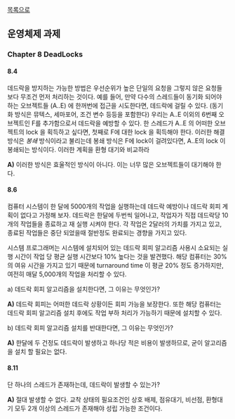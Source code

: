 [목록으로](https://github.com/Donsworkout/techInterview/blob/master/README.md)

## 운영체제 과제

### Chapter 8 **DeadLocks**

#### 8.4

데드락을 방지하는 가능한 방법은 우선순위가 높은 단일의 요청을 그렇지 않은 요청들 보다 무조건 먼저 처리하는 것이다. 예를 들어, 만약 다수의 스레드들이 동기화 되어야 하는 오브젝트들 (A..E) 에 한꺼번에 접근을 시도한다면, 데드락에 걸릴 수 있다. (동기화 방식은 뮤텍스, 세마포어, 조건 변수 등등을 포함한다) 우리는 A..E 이외의 6번째 오브젝트인 F를 추가함으로서 데드락을 예방할 수 있다. 한 스레드가 A..E 의 어떠한 오브젝트의 lock 을 획득하고 싶다면, 첫째로 F에 대한 lock 을 획득해야 한다. 이러한 해결 방식은 *봉쇄* 방식이라고 불리는데 봉쇄 방식은 F에 lock이 걸려있다면, A..E의 lock 이 봉쇄되는 방식이다.
이러한 계획을 환형 대기와 비교하라

**A)** 이러한 방식은 효울적인 방식이 아니다. 이는 너무 많은 오브젝트들이 대기해야 한다.

#### 8.6

컴퓨터 시스템이 한 달에 5000개의 작업을 실행하는데 데드락 예방이나 데드락 회피 계획이 없다고 가정해 보자. 데드락은 한달에 두번씩 일어나고, 작업자가 직접 데드락당 10개의 작업들을 종료하고 재 실행 시켜야 한다. 각 작업은 2달러의 가치를 가지고 있고, 종료된 작업들은 중단 되었을때 절반정도 완료되는 경향을 가지고 있다.

시스템 프로그래머는 시스템에 설치되어 있는 데드락 회피 알고리즘 사용시 소요되는 실행 시간이 작업 당 평균 실행 시간보다 10% 높다는 것을 발견했다. 해당 컴퓨터는 30% 의 여유 시간을 가지고 있기 때문에 turnaround time 이 평균 20% 정도 증가하지만, 여전히 매달 5,000개의 작업을 처리할 수 있다.

a) 데드락 회피 알고리즘을 설치한다면, 그 이유는 무엇인가?

**A)** 데드락 회피는 어떠한 데드락 상황이든 회피 가능을 보장한다. 또한 해당 컴퓨터는 데드락 회피 알고리즘 설치 후에도 작업 부하 처리가 가능하기 때문에 설치할 수 있다.

b) 데드락 회피 알고리즘 설치를 반대한다면, 그 이유는 무엇인가? 

**A)** 한달에 두 건정도 데드락이 발생하고 하나당 적은 비용이 발생하므로, 굳이 알고리즘을 설치 할 필요는 없다.

#### 8.11

단 하나의 스레드가 존재하는데, 데드락이 발생할 수 있는가?

**A)** 절대 발생할 수 없다. 교착 상태의 필요조건인 상호 배제, 점유대기, 비선점, 환형대기 모두 2개 이상의 스레드가 존재해야 성립 가능한 조건이다.
